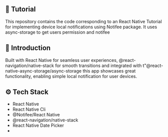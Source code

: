 
## 🚨 Tutorial

This repository contains the code corresponding to an React Native Tutorial for implementing device local notifications using Notifee package.
It uses async-storage to get users permission and notifee

## <a name="introduction">🤖 Introduction</a>

Built with React Native for seamless user experiences, @react-navigation/native-stack for smooth transitions and integrated with t"@react-native-async-storage/async-storage 
this app showcases great functionality, enabling simple local notification for user devices.

## <a name="tech-stack">⚙️ Tech Stack</a>

- React Native
- React Native Cli
- @Notifee/React Native
- @react-navigation/native-stack
- React Native Date Picker
- 


